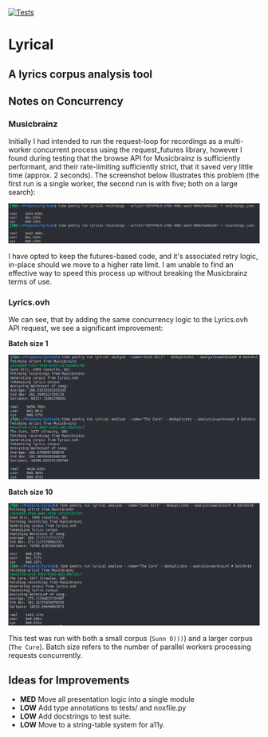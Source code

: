 [![Tests](https://github.com/openfinch/lyrical/workflows/Tests/badge.svg)](https://github.com/openfinch/lyrical/actions?workflow=Tests)
# Lyrical
## A lyrics corpus analysis tool

## Notes on Concurrency

### Musicbrainz

Initially I had intended to run the request-loop for recordings as a multi-worker concurrent process using the request_futures library, however I found during testing that the browse API for Musicbrainz is sufficiently performant, and their rate-limiting sufficiently strict, that it saved very little time (approx. 2 seconds). The screenshot below illustrates this problem (the first run is a single worker, the second run is with five; both on a large search):

![Concurrency](docs/img/pointless_concurrency.png)

I have opted to keep the futures-based code, and it's associated retry logic, in-place should we move to a higher rate limit. I am unable to find an effective way to speed this process up without breaking the Musicbrainz terms of use.

### Lyrics.ovh

We can see, that by adding the same concurrency logic to the Lyrics.ovh API request, we see a significant improvement:

**Batch size 1**

![Concurrency2](docs/img/not_concurrency.png)



**Batch size 10**

![Concurrency3](docs/img/not_pointless_concurrency.png)

This test was run with both a small corpus (`Sunn O)))`) and a larger corpus (`The Cure`). Batch size refers to the number of parallel workers processing requests concurrently.

## Ideas for Improvements
 - **MED** Move all presentation logic into a single module
 - **LOW** Add type annotations to tests/ and noxfile.py
 - **LOW** Add docstrings to test suite.
 - **LOW** Move to a string-table system for a11y.
